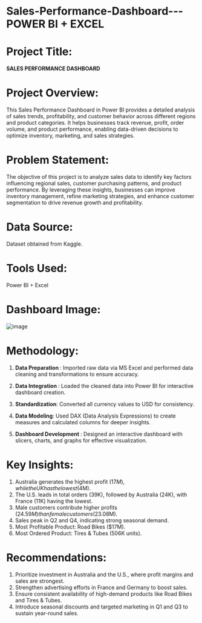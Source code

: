 # Sales-Performance-Dashboard---POWER BI + EXCEL

# Project Title:
<B> SALES PERFORMANCE DASHBOARD </B>

# Project Overview:
This Sales Performance Dashboard in Power BI provides a detailed analysis of sales trends, profitability, and customer behavior across different regions and product categories. It helps businesses track revenue, profit, order volume, and product performance, enabling data-driven decisions to optimize inventory, marketing, and sales strategies.

# Problem Statement:
The objective of this project is to analyze sales data to identify key factors influencing regional sales, customer purchasing patterns, and product performance. By leveraging these insights, businesses can improve inventory management, refine marketing strategies, and enhance customer segmentation to drive revenue growth and profitability.

# Data Source:
Dataset obtained from Kaggle.


# Tools Used:
Power BI + Excel

# Dashboard Image:
![image](https://github.com/user-attachments/assets/44422a56-eda3-4bce-87a6-383406510463)

# Methodology:
1. <B> Data Preparation </B>: Imported raw data via MS Excel and performed data cleaning and transformations to ensure accuracy.

2. <B>Data Integration </B>: Loaded the cleaned data into Power BI for interactive dashboard creation.
3. <B>Standardization</B>: Converted all currency values to USD for consistency.
4. <B> Data Modeling</B>: Used DAX (Data Analysis Expressions) to create measures and calculated columns for deeper insights.
5. <B>Dashboard Development </B>: Designed an interactive dashboard with slicers, charts, and graphs for effective visualization.
# Key Insights:
1. Australia generates the highest profit ($17M), while the UK has the lowest ($4M).
2. The U.S. leads in total orders (39K), followed by Australia (24K), with France (11K) having the lowest.
3. Male customers contribute higher profits ($24.59M) than female customers ($23.08M).
4. Sales peak in Q2 and Q4, indicating strong seasonal demand.
5. Most Profitable Product: Road Bikes ($17M).
6. Most Ordered Product: Tires & Tubes (506K units).
# Recommendations:
1. Prioritize investment in Australia and the U.S., where profit margins and sales are strongest.
2. Strengthen advertising efforts in France and Germany to boost sales.
3. Ensure consistent availability of high-demand products like Road Bikes and Tires & Tubes.
4. Introduce seasonal discounts and targeted marketing in Q1 and Q3 to sustain year-round sales.



